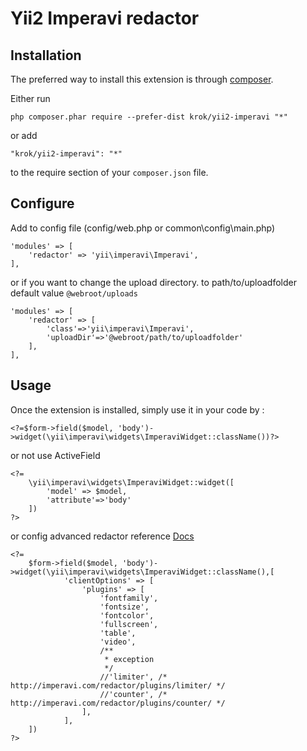 Yii2 Imperavi redactor
=================

Installation
------------

The preferred way to install this extension is through [composer](http://getcomposer.org/download/).

Either run

```
php composer.phar require --prefer-dist krok/yii2-imperavi "*"
```

or add

```
"krok/yii2-imperavi": "*"
```

to the require section of your `composer.json` file.

Configure
-----------------

Add to config file (config/web.php or common\config\main.php)

```
'modules' => [
    'redactor' => 'yii\imperavi\Imperavi',
],
```

or if you want to change the upload directory.
to path/to/uploadfolder
default value `@webroot/uploads`

```
'modules' => [
    'redactor' => [
        'class'=>'yii\imperavi\Imperavi',
        'uploadDir'=>'@webroot/path/to/uploadfolder'
    ],
],
```


Usage
-----

Once the extension is installed, simply use it in your code by  :

```
<?=$form->field($model, 'body')->widget(\yii\imperavi\widgets\ImperaviWidget::className())?>
```

or not use ActiveField

```
<?=
    \yii\imperavi\widgets\ImperaviWidget::widget([
        'model' => $model,
        'attribute'=>'body'
    ])
?>
```

or config advanced redactor reference [Docs](http://imperavi.com/redactor/docs/)

```
<?=
    $form->field($model, 'body')->widget(\yii\imperavi\widgets\ImperaviWidget::className(),[
            'clientOptions' => [
                'plugins' => [
                    'fontfamily',
                    'fontsize',
                    'fontcolor',
                    'fullscreen',
                    'table',
                    'video',
                    /**
                     * exception
                     */
                    //'limiter', /* http://imperavi.com/redactor/plugins/limiter/ */
                    //'counter', /* http://imperavi.com/redactor/plugins/counter/ */
                ],
            ],
    ])
?>
```